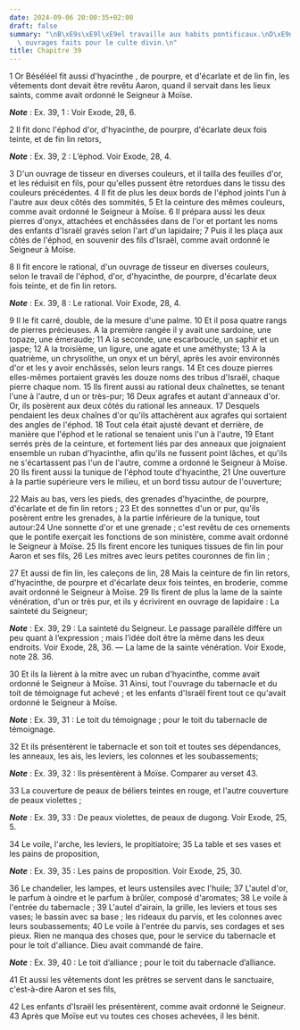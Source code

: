 ```yaml
---
date: 2024-09-06 20:00:35+02:00
draft: false
summary: "\nB\xE9s\xE9l\xE9el travaille aux habits pontificaux.\nD\xE9nombrement des\
  \ ouvrages faits pour le culte divin.\n"
title: Chapitre 39
---
```





1 Or Béséléel fit aussi d'hyacinthe , de pourpre, et d'écarlate et de lin fin, les vêtements dont devait être revêtu Aaron, quand il servait dans les lieux saints, comme avait ordonné le Seigneur à Moïse.

***Note*** :  Ex. 39, 1 : Voir Exode, 28, 6.


2 Il fit donc l'éphod d'or, d'hyacinthe, de pourpre, d'écarlate deux fois teinte, et de fin lin retors,

***Note*** :  Ex. 39, 2 : L’éphod. Voir Exode, 28, 4.

3 D'un ouvrage de tisseur en diverses couleurs, et il tailla des feuilles d'or, et les réduisit en fils, pour qu'elles pussent être retordues dans le tissu des couleurs précédentes. 4 Il fit de plus les deux bords de l'éphod joints l'un à l'autre aux deux côtés des sommités, 5 Et la ceinture des mêmes couleurs, comme avait ordonné le Seigneur à Moïse. 6 Il prépara aussi les deux pierres d'onyx, attachées et enchâssées dans de l'or et portant les noms des enfants d'Israël gravés selon l'art d'un lapidaire; 7 Puis il les plaça aux côtés de l'éphod, en souvenir des fils d'Israël, comme avait ordonné le Seigneur à Moïse.


8 Il fit encore le rational, d'un ouvrage de tisseur en diverses couleurs, selon le travail de l'éphod, d'or, d'hyacinthe, de pourpre, d'écarlate deux fois teinte, et de fin lin retors.

***Note*** :  Ex. 39, 8 : Le rational. Voir Exode, 28, 4.

9 Il le fit carré, double, de la mesure d'une palme. 10 Et il posa quatre rangs de pierres précieuses. A la première rangée il y avait une sardoine, une topaze, une émeraude; 11 A la seconde, une escarboucle, un saphir et un jaspe; 12 A la troisième, un ligure, une agate et une améthyste; 13 A la quatrième, un chrysolithe, un onyx et un béryl, après les avoir environnés d'or et les y avoir enchâssés, selon leurs rangs. 14 Et ces douze pierres elles-mêmes portaient gravés les douze noms des tribus d'Israël, chaque pierre chaque nom. 15 Ils firent aussi au rational deux chaînettes, se tenant l'une à l'autre, d un or très-pur; 16 Deux agrafes et autant d'anneaux d'or. Or, ils posèrent aux deux côtés du rational les anneaux. 17 Desquels pendaient les deux chaînes d'or qu'ils attachèrent aux agrafes qui sortaient des angles de l'éphod. 18 Tout cela était ajusté devant et derrière, de manière que l'éphod et le rational se tenaient unis l'un à l'autre, 19 Etant serrés près de la ceinture, et fortement liés par des anneaux
que joignaient ensemble un ruban d'hyacinthe, afin qu'ils ne fussent point lâches, et qu'ils ne s'écartassent pas l'un de l'autre, comme a ordonné le Seigneur à Moïse. 20 Ils firent aussi la tunique de l'éphod toute d'hyacinthe, 21 Une ouverture à la partie supérieure vers le milieu, et un bord tissu autour de l'ouverture;


22 Mais au bas, vers les pieds, des grenades d'hyacinthe, de pourpre, d'écarlate et de fin lin retors ; 23 Et des sonnettes d'un or pur, qu'ils posèrent entre les grenades, à la partie inférieure de la tunique, tout autour:24 Une sonnette d'or et une grenade ; c'est revêtu de ces ornements que le pontife exerçait les fonctions de son ministère, comme avait ordonné le Seigneur à Moïse. 25 Ils firent encore les tuniques tissues de fin lin pour Aaron et ses fils, 26 Les mitres avec leurs petites couronnes de fin lin ;


27 Et aussi de fin lin, les caleçons de lin, 28 Mais la ceinture de fin lin retors, d'hyacinthe, de pourpre et d'écarlate deux fois teintes, en broderie, comme avait ordonné le Seigneur à Moïse. 29 Ils firent de plus la lame de la sainte vénération, d'un or très pur, et ils y écrivirent en ouvrage de lapidaire : La sainteté du Seigneur;

***Note*** :  Ex. 39, 29 : La sainteté du Seigneur. Le passage parallèle diffère un peu quant à l’expression ; mais l’idée doit être la même dans les deux endroits. Voir Exode, 28, 36. ― La lame de la sainte vénération. Voir Exode, note 28. 36.


30 Et ils la lièrent à la mitre avec un ruban d'hyacinthe, comme avait ordonné le Seigneur à Moïse. 31 Ainsi, tout l'ouvrage du tabernacle et du toit de témoignage fut achevé ; et les enfants d'Israël firent tout ce qu'avait ordonné le Seigneur à Moïse.

***Note*** :  Ex. 39, 31 : Le toit du témoignage ; pour le toit du tabernacle de témoignage.


32 Et ils présentèrent le tabernacle et son toit et toutes ses dépendances, les anneaux, les ais, les leviers, les colonnes et les soubassements;

***Note*** :  Ex. 39, 32 : Ils présentèrent à Moïse. Comparer au verset 43.


33 La couverture de peaux de béliers teintes en rouge, et l'autre couverture de peaux violettes ;

***Note*** :  Ex. 39, 33 : De peaux violettes, de peaux de dugong. Voir Exode, 25, 5.

34 Le voile, l'arche, les leviers, le propitiatoire; 35 La table et ses vases et les pains de proposition,

***Note*** :  Ex. 39, 35 : Les pains de proposition. Voir Exode, 25, 30.

36 Le chandelier, les lampes, et leurs ustensiles avec l'huile; 37 L'autel d'or, le parfum à oindre et le parfum à brûler, composé d'aromates; 38 Le voile à l'entrée du tabernacle ; 39 L'autel d'airain, la grille, les leviers et tous ses vases; le bassin avec sa base ; les rideaux du parvis, et les colonnes avec leurs soubassements; 40 Le voile à l'entrée du parvis, ses cordages et ses pieux. Rien ne manqua des choses que, pour le service du tabernacle et pour le toit d'alliance. Dieu avait commandé de faire.

***Note*** :  Ex. 39, 40 : Le toit d’alliance ; pour le toit du tabernacle d’alliance.

41 Et aussi les vêtements dont les prêtres se servent dans le sanctuaire, c'est-à-dire Aaron et ses fils,


42 Les enfants d'Israël les présentèrent, comme avait ordonné le Seigneur. 43 Après que Moïse eut vu toutes ces choses achevées, il les bénit.


